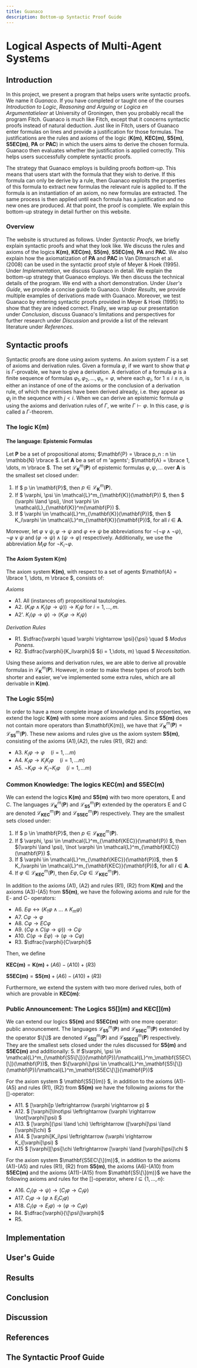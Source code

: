 ```yaml
---
title: Guanaco
description: Bottom-up Syntactic Proof Guide
---
```


<script>
  MathJax = { tex: { inlineMath: [['$', '$']] } };
</script>
<script id="MathJax-script" async
  src="https://cdn.jsdelivr.net/npm/mathjax@3/es5/tex-chtml.js">
</script>

# Logical Aspects of Multi-Agent Systems

## Introduction

In this project, we present a program that helps users write syntactic proofs. We name it _Guanaco_. If you have completed or taught one of the courses _Introduction to Logic_, _Reasoning and Arguing_ or _Logica en Argumentatieleer_ at University of Groningen, then you probably recall the program Fitch. Guanaco is much like Fitch, except that it concerns syntactic proofs instead of natural deduction. Just like in Fitch, users of Guanaco enter formulas on lines and provide a justification for those formulas. The justifications are the rules and axioms of the logic ($\mathbf{K(m)}$, $\mathbf{KEC(m)}$, $\mathbf{S5(m)}$, $\mathbf{S5EC(m)}$, $\mathbf{PA}$ or $\mathbf{PAC}$) in which the users aims to derive the chosen formula. Guanaco then evaluates whether the justification is applied correctly. This helps users successfully complete syntactic proofs.

The strategy that Guanaco employs is building proofs _bottom-up_. This means that users start with the formula that they wish to derive. If this formula can only be derive by a rule, then Guanaco exploits the properties of this formula to extract new formulas the relevant rule is applied to. If the formula is an instantiation of an axiom, no new formulas are extracted. The same process is then applied until each formula has a justification and no new ones are produced. At that point, the proof is complete. We explain this bottom-up strategy in detail further on this website.

### Overview
The website is structured as follows. Under _Syntactic Proofs_, we briefly explain syntactic proofs and what they look like. We discuss the rules and axioms of the logics $\mathbf{K(m)}$, $\mathbf{KEC(m)}$, $\mathbf{S5(m)}$, $\mathbf{S5EC(m)}$, $\mathbf{PA}$ and $\mathbf{PAC}$. We also explain how the axiomatization of $\mathbf{PA}$ and $\mathbf{PAC}$ in Van Ditmarsch et al. (2008) can be used in the syntactic proof style of Meyer \& Hoek (1995). Under _Implementation_, we discuss Guanaco in detail. We explain the bottom-up strategy that Guanaco employs. We then discuss the technical details of the program. We end with a short demonstration. Under _User's Guide_, we provide a concise guide to Guanaco. Under _Results_, we provide multiple examples of derivations made with Guanaco. Moreover, we test Guanaco by entering syntactic proofs provided in Meyer \& Hoek (1995) to show that they are indeed correct. Finally, we wrap up our presentation under _Conclusion_, discuss Guanaco's limitations and perspectives for further research under _Discussion_ and provide a list of the relevant literature under _References_.

## Syntactic proofs

Syntactic proofs are done using axiom systems. An axiom system $\Gamma$ is a set of axioms and derivation rules. Given a formula $\varphi$, if we want to show that $\varphi$ is $\Gamma$-provable, we have to give a derivation. A derivation of a formula $\varphi$ is a finite sequence of formulas $\varphi_1, \varphi_2, \dots, \varphi_n=\varphi$, where each $\varphi_i$, for $1 \leq i \leq n$, is either an instance of one of the axioms or the conclusion of a derivation rule, of which the premises have been derived already, i.e. they appear as $\varphi_j$ in the sequence with $j < i$. When we can derive an epistemic formula $\varphi$ using the axioms and derivation rules of $\Gamma$, we write $\Gamma \vdash \varphi$. In this case, $\varphi$ is called a $\Gamma$-theorem.

### The logic K(m)

#### The language: Epistemic Formulas

Let $\mathbf{P}$ be a set of propositional atoms; $\mathbf{P} = \lbrace p_n : n \in \mathbb{N} \rbrace $. Let $\mathbf{A}$ be a set of m 'agents'; $\mathbf{A} = \lbrace 1, \dots, m \rbrace $. The set $\mathcal{L}_\mathbf{K}^m(\mathbf{P})$ of epistemic formulas $\varphi, \psi, \dots$ over $\mathbf{A}$ is the smallest set closed under:

1. If $ p \in \mathbf{P}$, then $p \in \mathcal{L}_{\mathbf{K}}^m(\mathbf{P})$.
2. If $ \varphi, \psi \in \mathcal{L}^m_{\mathbf{K}}(\mathbf{P}) $, then $ (\varphi \land \psi), \lnot \varphi \in \mathcal{L}_{\mathbf{K}}^m(\mathbf{P}) $.
3. If $ \varphi \in \mathcal{L}^m_{\mathbf{K}}(\mathbf{P})$, then $ K_i\varphi \in \mathcal{L}^m_{\mathbf{K}}(\mathbf{P})$, for all $i \in \mathbf{A}$.

Moreover, let $\varphi \lor \psi, \varphi \rightarrow \psi$ and $\varphi \leftrightarrow \psi$ be abbreviations for $\lnot(\lnot\varphi \land \lnot \psi)$, $\lnot \varphi \lor \psi$ and $(\varphi \rightarrow \psi) \land (\psi \rightarrow \varphi)$ respectively. Additionally, we use the abbreviation $M_i\varphi$ for $\lnot K_i \lnot \varphi$.

#### The Axiom System K(m)

The axiom system $\mathbf{K(m)}$, with respect to a set of agents $\mathbf{A} = \lbrace 1, \dots, m \rbrace $, consists of:

*Axioms*
- A1. All (instances of) propositional tautologies.
- A2. $(K_i \varphi \land K_i(\varphi \rightarrow \psi)) \rightarrow K_i \psi$ for $i = 1, \dots, m$.
- A2'. $K_i(\varphi \rightarrow \psi) \rightarrow (K_i \varphi \rightarrow K_i \psi)$

*Derivation Rules*
- R1. $\dfrac{\varphi \quad \varphi \rightarrow \psi}{\psi} \quad $ *Modus Ponens*.
- R2. $\dfrac{\varphi}{K_i\varphi}$ $(i = 1,\dots, m) \quad $ *Necessitation*.

Using these axioms and derivation rules, we are able to derive all provable formulas in $\mathcal{L}^m_{\mathbf{K}}(\mathbf{P})$. However, in order to make these types of proofs both shorter and easier, we've implemented some extra rules, which are all derivable in $\mathbf{K(m)}$.

<!--- En dan hier die hele lijst, maar dat weet ik echt niet hoe ik dat mooi hierin krijg --->

### The Logic S5(m)

In order to have a more complete image of knowledge and its properties, we extend the logic $\mathbf{K(m)}$ with some more axioms and rules. Since $\mathbf{S5(m)}$ does not contain more operators than $\mathbf{K(m)}, we have that $\mathcal{L}^m_{\mathbf{K}}(\mathbf{P}) = \mathcal{L}^m_{\mathbf{S5}}(\mathbf{P})$. These new axioms and rules give us the axiom system $\mathbf{S5(m)}$, consisting of the axioms (A1),(A2), the rules (R1), (R2) and:
- A3. $K_i\varphi \rightarrow \varphi \quad (i=1, \dots m)$
- A4. $K_i\varphi \rightarrow K_iK_i\varphi \quad (i=1, \dots m)$
- A5. $\lnot K_i \varphi \rightarrow K_i \lnot K_i\varphi \quad (i=1, \dots m)$

### Common Knowledge: The logics KEC(m) and S5EC(m)

We can extend the logics $\mathbf{K(m)}$ and $\mathbf{S5(m)}$ with two more operators, E and C. The languages $\mathcal{L}^m_{\mathbf{K}}(\mathbf{P})$ and $\mathcal{L}^m_{\mathbf{S5}}(\mathbf{P})$ extended by the operators E and C are denoted $\mathcal{L}^m_{\mathbf{KEC}}(\mathbf{P})$ and $\mathcal{L}^m_{\mathbf{S5EC}}(\mathbf{P})$ respectively. They are the smallest sets closed under:

1. If $ p \in \mathbf{P}$, then $p \in \mathcal{L}^m_{\mathbf{KEC}}(\mathbf{P})$.
2. If $ \varphi, \psi \in \mathcal{L}^m_{\mathbf{KEC}}(\mathbf{P}) $, then $(\varphi \land \psi), \lnot \varphi \in \mathcal{L}^m_{\mathbf{KEC}}(\mathbf{P}) $.
3. If $ \varphi \in \mathcal{L}^m_{\mathbf{KEC}}(\mathbf{P})$, then $ K_i\varphi \in \mathcal{L}^m_{\mathbf{KEC}}(\mathbf{P})$, for all $i \in \mathbf{A}$.
4. If $\varphi \in \mathcal{L}^m_{\mathbf{KEC}}(\mathbf{P})$, then $E\varphi, C\varphi \in \mathcal{L}^m_{\mathbf{KEC}}(\mathbf{P})$.

In addition to the axioms (A1), (A2) and rules (R1), (R2) from $\mathbf{K(m)}$ and the axioms (A3)-(A5) from $\mathbf{S5(m)}$, we have the following axioms and rule for the E- and C- operators:
- A6. $E\varphi \leftrightarrow (K_1\varphi \land \dots \land K_m\varphi)$
- A7. $C\varphi \rightarrow \varphi$
- A8. $C\varphi \rightarrow EC\varphi$
- A9. $(C\varphi \land C(\varphi \rightarrow \psi)) \rightarrow C\psi$
- A10. $C(\varphi \rightarrow E\varphi) \rightarrow (\varphi \rightarrow C\varphi)$
- R3. $\dfrac{\varphi}{C\varphi}$

Then, we define 

$\mathbf{KEC(m)} = \mathbf{K(m)} + (A6)-(A10) + (R3)$

$\mathbf{S5EC(m)} = \mathbf{S5(m)} + (A6)-(A10) + (R3)$

Furthermore, we extend the system with two more derived rules, both of which are provable in $\mathbf{KEC(m)}$:

<!--- Hier de twee rules voor E en C --->

### Public Announcement: The Logics S5\[\](m) and KEC\[\](m) 
<!---Hier nog betere namen voor verzinnen. We hebben hier ook een iets andere definitie voor common knowledge, aangezien het hier ook per agent kan verschillen, dus daar moeten we nog even naar kijken --->

We can extend our logics $\mathbf{S5(m)}$ and $\mathbf{S5EC(m)}$ with one more operator: public announcement. The languages $\mathcal{L}^m_\mathbf{S5}(\mathbf{P})$ and $\mathcal{L}^m_\mathbf{S5EC}(\mathbf{P})$ extended by the operator $\[\]$ are denoted $\mathcal{L}^m_\mathbf{S5[]}(\mathbf{P})$ and $\mathcal{L}^m_\mathbf{S5EC[]}(\mathbf{P})$ respectively. They are the smallest sets closed under the rules discussed for $\mathbf{S5(m)}$ and $\mathbf{S5EC(m)}$ and additionally:
5. If $\varphi, \psi \in \mathcal{L}^m_{\mathbf{S5\[\]}}(\mathbf{P})/\mathcal{L}^m_\mathbf{S5EC\[\]}(\mathbf{P})$, then $\[\varphi\]\psi \in \mathcal{L}^m_\mathbf{S5\[\]}(\mathbf{P})/\mathcal{L}^m_\mathbf{S5EC\[\]}(\mathbf{P})$ 

For the axiom system $ \mathbf{S5\[\](m)} $, in addition to the axioms (A1)-(A5) and rules (R1), (R2) from $\mathbf{S5(m)}$ we have the following axioms for the \[\]-operator:
- A11. $ \[\varphi\]p \leftrightarrow (\varphi \rightarrow p) $
- A12. $ \[\varphi\]\lnot\psi \leftrightarrow (\varphi \rightarrow \lnot\[\varphi\]\psi) $
- A13. $ \[\varphi\](\psi \land \chi) \leftrightarrow (\[\varphi\]\psi \land \[\varphi\]\chi) $
- A14. $ \[\varphi\]K_i\psi \leftrightarrow (\varphi \rightarrow K_i\[\varphi\]\psi) $
- A15 $ \[\varphi\]\[\psi\]\chi \leftrightarrow \[\varphi \land \[\varphi\]\psi\]\chi $
<!--- In de slides wordt hier al wel rule R4 genoemd, misschien nog even navragen --->

For the axiom system $\mathbf{S5EC\[\](m)}$, in addition to the axioms (A1)-(A5) and rules (R1), (R2) from $\mathbf{S5(m)}$, the axioms (A6)-(A10) from $\mathbf{S5EC(m)}$ and the axioms (A11)-(A15) from $\mathbf{S5\[\](m)}$ we have the following axioms and rules for the \[\]-operator, where $I \subseteq \lbrace 1, \dots, n \rbrace$:
- A16. $C_I(\varphi \rightarrow \psi) \rightarrow (C_I \varphi \rightarrow C_I \psi)$
- A17. $C_I\varphi \rightarrow (\varphi \land E_IC_I\varphi)$
- A18. $C_I(\varphi \rightarrow E_I\varphi) \rightarrow (\varphi \rightarrow C_I\varphi)$
- R4. $\dfrac{\varphi}{\[\psi\]\varphi}$
- R5. <!--- Hier wil ik dus eigenlijk \inferrule gebruiken, maar die hoort bij een package en ik weet nog niet hoe dat precies werkt --->

## Implementation

## User's Guide

## Results

## Conclusion

## Discussion

## References

## The Syntactic Proof Guide




